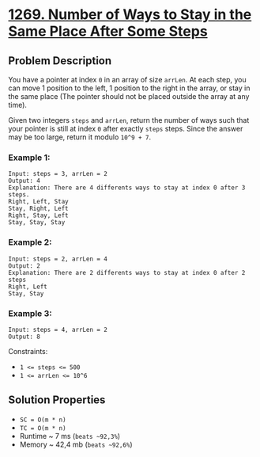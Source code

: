 # [1269. Number of Ways to Stay in the Same Place After Some Steps](https://leetcode.com/problems/number-of-ways-to-stay-in-the-same-place-after-some-steps/description)

## Problem Description

You have a pointer at index `0` in an array of size `arrLen`. At each step, you can move 1 position to the left, 1 position to the right in the array, or stay in the same place (The pointer should not be placed outside the array at any time).

Given two integers `steps` and `arrLen`, return the number of ways such that your pointer is still at index `0` after exactly `steps` steps. Since the answer may be too large, return it modulo `10^9 + 7`.



### Example 1:
```
Input: steps = 3, arrLen = 2
Output: 4
Explanation: There are 4 differents ways to stay at index 0 after 3 steps.
Right, Left, Stay
Stay, Right, Left
Right, Stay, Left
Stay, Stay, Stay
```
### Example 2:
```
Input: steps = 2, arrLen = 4
Output: 2
Explanation: There are 2 differents ways to stay at index 0 after 2 steps
Right, Left
Stay, Stay
```
### Example 3:
```
Input: steps = 4, arrLen = 2
Output: 8
```

Constraints:

* `1 <= steps <= 500`
* `1 <= arrLen <= 10^6`

## Solution Properties

* `SC = O(m * n)`
* `TC = O(m * n)`
* Runtime ~ 7 ms (`beats ~92,3%`)
* Memory ~ 42,4 mb (`beats ~92,6%`)